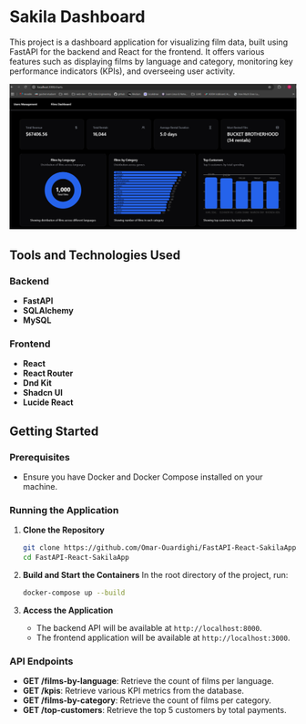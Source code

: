# Sakila Dashboard

This project is a dashboard application for visualizing film data, built using FastAPI for the backend and React for the frontend. It offers various features such as displaying films by language and category, monitoring key performance indicators (KPIs), and overseeing user activity.

![Dashboard Screenshot](dashboard.png)


## Tools and Technologies Used

### Backend
- **FastAPI**
- **SQLAlchemy**
- **MySQL**

### Frontend
- **React**
- **React Router**
- **Dnd Kit**
- **Shadcn UI**
- **Lucide React**

## Getting Started

### Prerequisites
- Ensure you have Docker and Docker Compose installed on your machine.

### Running the Application

1. **Clone the Repository**
   ```bash
   git clone https://github.com/Omar-Ouardighi/FastAPI-React-SakilaApp.git
   cd FastAPI-React-SakilaApp
   ```

2. **Build and Start the Containers**
   In the root directory of the project, run:
   ```bash
   docker-compose up --build
   ```

3. **Access the Application**
   - The backend API will be available at `http://localhost:8000`.
   - The frontend application will be available at `http://localhost:3000`.

### API Endpoints
- **GET /films-by-language**: Retrieve the count of films per language.
- **GET /kpis**: Retrieve various KPI metrics from the database.
- **GET /films-by-category**: Retrieve the count of films per category.
- **GET /top-customers**: Retrieve the top 5 customers by total payments.

